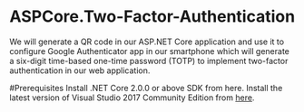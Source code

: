 # ASPCore.Two-Factor-Authentication
We will generate a QR code in our ASP.NET Core application and use it to configure Google Authenticator app in our smartphone which will generate a six-digit time-based one-time password (TOTP) to implement two-factor authentication in our web application.

#Prerequisites
Install .NET Core 2.0.0 or above SDK from here.
Install the latest version of Visual Studio 2017 Community Edition from [here](https://visualstudio.microsoft.com/downloads/).
